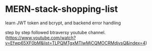 # MERN-stack-shopping-list

learn JWT token and bcrypt, and backend error handling

step by step followed btraversy youtube channel.(https://www.youtube.com/watch?v=Efwp65XF0bM&list=TLPQMTgxMTIwMjCQMOCRMdjvsQ&index=4)
